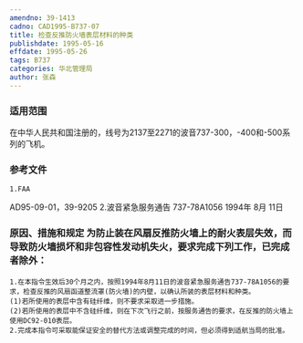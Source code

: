 ```yaml
---
amendno: 39-1413
cadno: CAD1995-B737-07
title: 检查反推防火墙表层材料的种类
publishdate: 1995-05-16
effdate: 1995-05-26
tags: B737
categories: 华北管理局
author: 张森
---
```


### 适用范围 
在中华人民共和国注册的，线号为2137至2271的波音737-300，-400和-500系列的飞机。

<!--more-->
### 参考文件
    1.FAA 
AD95-09-01，39-9205 
    2.波音紧急服务通告 737-78A1056 1994年 8月 11日

### 原因、措施和规定 为防止装在风扇反推防火墙上的耐火表层失效，而导致防火墙损坏和非包容性发动机失火，要求完成下列工作，已完成者除外： 
    1.在本指令生效后30个月之内，按照1994年8月11日的波音紧急服务通告737-78A1056的要求，检查反推的风扇函道整流罩(防火墙)的内壁，以确认所装的表层材料和种类。 
    (1)若所使用的表层中含有硅纤维，则不要求采取进一步措施。 
    (2)若所使用的表层中不含硅纤维，则在下次飞行之前，按服务通告的要求，在反推的防火墙上使用DC92-010表层。 
    2.完成本指令可采取能保证安全的替代方法或调整完成的时间，但必须得到适航当局的批准。
  
